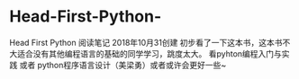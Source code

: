 # Head-First-Python-
Head First Python 阅读笔记
2018年10月31创建
初步看了一下这本书，这本书不大适合没有其他编程语言的基础的同学学习，跳度太大。
看pyhton编程入门与实践 或者 python程序语言设计（美梁勇）或者或许会更好一些~

